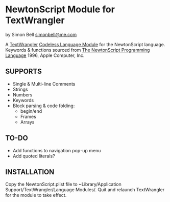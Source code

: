 NewtonScript Module for TextWrangler
====================================

by Simon Bell <simonbell@me.com>

A [TextWrangler](http://http://www.barebones.com/products/textwrangler/) [Codeless Language Module](http://www.barebones.com/support/develop/clm.html) for the NewtonScript language.
Keywords & functions sourced from [The NewtonScript Programming Language](http://manuals.info.apple.com/en_US/NewtonScriptProgramLanguage.PDF) 1996, Apple Computer, Inc.

SUPPORTS
--------

* Single & Multi-line Comments
* Strings
* Numbers
* Keywords
* Block parsing & code folding:
  * begin/end
  * Frames
  * Arrays

TO-DO
-----

* Add functions to navigation pop-up menu
* Add quoted literals?

INSTALLATION
------------

Copy the NewtonScript.plist file to ~Library/Application Support/TextWrangler/Language Modules/. Quit and relaunch TextWrangler for the module to take effect.
